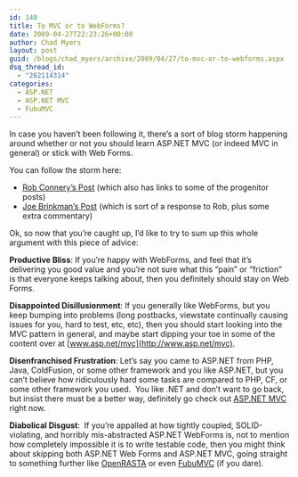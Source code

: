 ```yaml
---
id: 140
title: To MVC or to WebForms?
date: 2009-04-27T22:23:26+00:00
author: Chad Myers
layout: post
guid: /blogs/chad_myers/archive/2009/04/27/to-mvc-or-to-webforms.aspx
dsq_thread_id:
  - "262114314"
categories:
  - ASP.NET
  - ASP.NET MVC
  - FubuMVC
---
```

In case you haven’t been following it, there’s a sort of blog storm happening around whether or not you should learn ASP.NET MVC (or indeed MVC in general) or stick with Web Forms.

You can follow the storm here:

  * [Rob Connery’s Post](http://blog.wekeroad.com/blog/i-spose-ill-just-say-it-you-should-learn-mvc/) (which also has links to some of the progenitor posts)
  * [Joe Brinkman’s Post](http://blog.theaccidentalgeek.com/post/2009/04/23/I-Spose-Irsquo3bll-Just-Say-It-Still-Waiting-For-a-GOOD-Reason-to-Learn-MVC.aspx) (which is sort of a response to Rob, plus some extra commentary)

Ok, so now that you’re caught up, I’d like to try to sum up this whole argument with this piece of advice:

**Productive Bliss**: If you’re happy with WebForms, and feel that it’s delivering you good value and you’re not sure what this “pain” or “friction” is that everyone keeps talking about, then you definitely should stay on Web Forms. 

**Disappointed Disillusionment**: If you generally like WebForms, but you keep bumping into problems (long postbacks, viewstate continually causing issues for you, hard to test, etc, etc), then you should start looking into the MVC pattern in general, and maybe start dipping your toe in some of the content over at [www.asp.net/mvc](http://www.asp.net/mvc).

**Disenfranchised Frustration**: Let’s say you came to ASP.NET from PHP, Java, ColdFusion, or some other framework and you like ASP.NET, but you can’t believe how ridiculously hard some tasks are compared to PHP, CF, or some other framework you used.&#160; You like .NET and don’t want to go back, but insist there must be a better way, definitely go check out [ASP.NET MVC](www.asp.net/mvc) right now.

**Diabolical Disgust**:&#160; If you’re appalled at how tightly coupled, SOLID-violating, and horribly mis-abstracted ASP.NET WebForms is, not to mention how completely impossible it is to write testable code, then you might think about skipping both ASP.NET Web Forms and ASP.NET MVC, going straight to something further like [OpenRASTA](http://trac.caffeine-it.com/openrasta) or even [FubuMVC](http://fubumvc.pbwiki.com/) (if you dare).